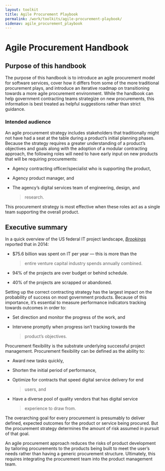 ```yaml
---
layout: toolkit
title: Agile Procurement Playbook
permalink: /work/toolkits/agile-procurement-playbook/
sidenav: agile_procurement_playbook
---
```


**Agile Procurement Handbook**
==============================

Purpose of this handbook
------------------------

The purpose of this handbook is to introduce an agile procurement model
for software services, cover how it differs from some of the more
traditional procurement plays, and introduce an iterative roadmap on
transitioning towards a more agile procurement environment. While the
handbook can help government contracting teams strategize on new
procurements, this information is best treated as helpful suggestions
rather than strict guidance.

### Intended audience

An agile procurement strategy includes stakeholders that traditionally
might not have had a seat at the table during a product’s initial
planning phases. Because the strategy requires a greater understanding
of a product’s objectives and goals along with the adoption of a modular
contracting approach, the following roles will need to have early input
on new products that will be requiring procurements:

-   Agency contracting officer/specialist who is supporting the product,

-   Agency product manager, and

-   The agency’s digital services team of engineering, design, and
    > research.

This procurement strategy is most effective when these roles act as a
single team supporting the overall product.

Executive summary
-----------------

In a quick overview of the US federal IT project landscape,
[*Brookings*](https://www.brookings.edu/blog/techtank/2015/08/25/doomed-challenges-and-solutions-to-government-it-projects/)
reported that in 2014:

-   \$75.6 billion was spent on IT per year — this is more than the
    > entire venture capital industry spends annually combined.

-   94% of the projects are over budget or behind schedule.

-   40% of the projects are scrapped or abandoned.

Setting up the correct contracting strategy has the largest impact on
the probability of success on most government products. Because of this
importance, it’s essential to measure performance indicators tracking
towards outcomes in order to:

-   Set direction and monitor the progress of the work, and

-   Intervene promptly when progress isn’t tracking towards the
    > product’s objectives.

Procurement flexibility is the substrate underlying successful project
management. Procurement flexibility can be defined as the ability to:

-   Award new tasks quickly,

-   Shorten the initial period of performance,

-   Optimize for contracts that speed digital service delivery for end
    > users, and

-   Have a diverse pool of quality vendors that has digital service
    > experience to draw from.

The overarching goal for every procurement is presumably to deliver
defined, expected outcomes for the product or service being procured.
But the procurement strategy determines the amount of risk assumed in
pursuit of that goal.

An agile procurement approach reduces the risks of product development
by tailoring procurements to the products being built to meet the user’s
needs rather than having a generic procurement structure. Ultimately,
this requires integrating the procurement team into the product
management team.
